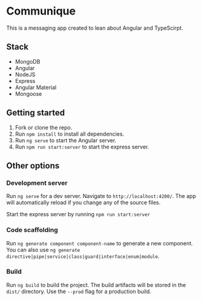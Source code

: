 # Communique

This is a messaging app created to lean about Angular and TypeScirpt.

## Stack

- MongoDB
- Angular
- NodeJS
- Express
- Angular Material
- Mongoose

## Getting started

1. Fork or clone the repo.
2. Run `npm install` to install all dependencies.
3. Run `ng serve` to start the Angular server.
4. Run `npm run start:server` to start the express server.

## Other options

### Development server

Run `ng serve` for a dev server. Navigate to `http://localhost:4200/`. The app will automatically reload if you change any of the source files.

Start the express server by running `npm run start:server`

### Code scaffolding

Run `ng generate component component-name` to generate a new component. You can also use `ng generate directive|pipe|service|class|guard|interface|enum|module`.

### Build

Run `ng build` to build the project. The build artifacts will be stored in the `dist/` directory. Use the `--prod` flag for a production build.
